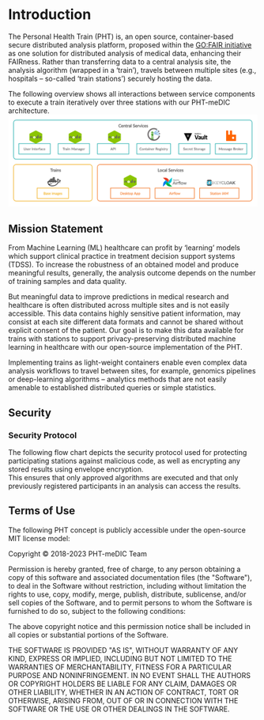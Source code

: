 <script setup>
import VPImage from '../components/VPImage.vue';
const image = {
    light: '/images/process_images/security_light.png',
    dark: '/images/process_images/security_dark.png'
}
</script>


# Introduction
The Personal Health Train (PHT) is, an open source, container-based secure distributed analysis platform, proposed within the [GO:FAIR initiative](https://www.go-fair.org/implementation-networks/overview/personal-health-train/) as one solution for distributed
analysis of medical data, enhancing their FAIRness. Rather than transferring data to a central analysis site, the
analysis algorithm (wrapped in a ‘train’), travels between multiple sites (e.g., hospitals – so-called ‘train stations’)
securely hosting the data.

The following overview shows all interactions between service components to execute a train iteratively over three stations
with our PHT-meDIC architecture.
[![Overview](/images/process_images/pht_services.png)](/images/process_images/pht_services.png)

## Mission Statement
From Machine Learning (ML) healthcare can profit by ‘learning’ models which support clinical practice in treatment decision
support systems (TDSS). To increase the robustness of an obtained model and produce meaningful results, generally, the
analysis outcome depends on the number of training samples and data quality.

But meaningful data to improve predictions in medical research and healthcare is often distributed across multiple sites
and is not easily accessible. This data contains highly sensitive patient information, may consist at each site different
data formats and cannot be shared without explicit consent of the patient. Our goal is to make this data available for trains
with stations to support privacy-preserving distributed machine learning in healthcare with our open-source implementation of the PHT.

Implementing trains as light-weight containers enable even complex data analysis workflows to travel between sites, for
example, genomics pipelines or deep-learning algorithms – analytics methods that are not easily amenable to established
distributed queries or simple statistics.


## Security

### Security Protocol
The following flow chart depicts the security protocol used for protecting participating stations against malicious code,
as well as encrypting any stored results using envelope encryption.   
This ensures that only approved algorithms 
are executed and that only previously registered participants in an analysis can access the results.
<VPImage :image="image"></VPImage>


## Terms of Use
The following PHT concept is publicly accessible under the open-source MIT license model:

Copyright &copy; 2018-2023 PHT-meDIC Team

Permission is hereby granted, free of charge, to any person obtaining a copy
of this software and associated documentation files (the "Software"), to deal
in the Software without restriction, including without limitation the rights
to use, copy, modify, merge, publish, distribute, sublicense, and/or sell
copies of the Software, and to permit persons to whom the Software is
furnished to do so, subject to the following conditions:

The above copyright notice and this permission notice shall be included in all
copies or substantial portions of the Software.

THE SOFTWARE IS PROVIDED "AS IS", WITHOUT WARRANTY OF ANY KIND, EXPRESS OR
IMPLIED, INCLUDING BUT NOT LIMITED TO THE WARRANTIES OF MERCHANTABILITY,
FITNESS FOR A PARTICULAR PURPOSE AND NONINFRINGEMENT. IN NO EVENT SHALL THE
AUTHORS OR COPYRIGHT HOLDERS BE LIABLE FOR ANY CLAIM, DAMAGES OR OTHER
LIABILITY, WHETHER IN AN ACTION OF CONTRACT, TORT OR OTHERWISE, ARISING FROM,
OUT OF OR IN CONNECTION WITH THE SOFTWARE OR THE USE OR OTHER DEALINGS IN THE
SOFTWARE.
